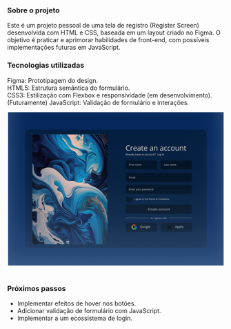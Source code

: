 ### Sobre o projeto
Este é um projeto pessoal de uma tela de registro (Register Screen) desenvolvida com HTML e CSS, baseada em um layout criado no Figma. O objetivo é praticar e aprimorar habilidades de front-end, com possíveis implementações futuras em JavaScript.

### Tecnologias utilizadas
Figma: Prototipagem do design.<br>
HTML5: Estrutura semântica do formulário.<br>
CSS3: Estilização com Flexbox e responsividade (em desenvolvimento).<br>
(Futuramente) JavaScript: Validação de formulário e interações.

<div align="center">
  <img src="imgs/registerScreen.png" alt="Tela de Registro" width="500">
</div> <br>

### Próximos passos
- Implementar efeitos de hover nos botões.
- Adicionar validação de formulário com JavaScript.
- Implementar a um ecossistema de login.
